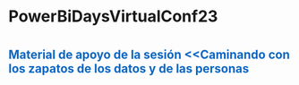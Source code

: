 # PowerBiDaysVirtualConf23

# <h2><font color="#0A66C2"> **Material de apoyo de la sesión <<Caminando con los zapatos de los datos  y de las personas**
